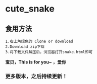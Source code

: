 # cute_snake

## 食用方法
```
1.右上角绿色的 Clone or download
2.Download zip下载
3.将下载文件解压后，浏览器打开snake.html即可
```
**宝贝，This is for you~ ，爱你**

### 更多版本，之后持续更新！

